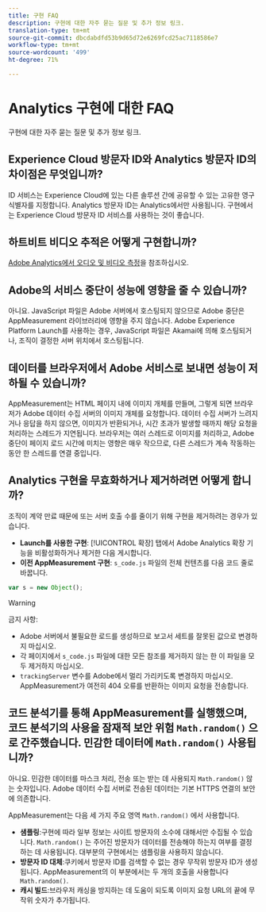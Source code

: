 ```yaml
---
title: 구현 FAQ
description: 구현에 대한 자주 묻는 질문 및 추가 정보 링크.
translation-type: tm+mt
source-git-commit: dbcdabdfd53b9d65d72e6269fcd25ac7118586e7
workflow-type: tm+mt
source-wordcount: '499'
ht-degree: 71%

---
```



# Analytics 구현에 대한 FAQ

구현에 대한 자주 묻는 질문 및 추가 정보 링크.

## Experience Cloud 방문자 ID와 Analytics 방문자 ID의 차이점은 무엇입니까?

ID 서비스는 Experience Cloud에 있는 다른 솔루션 간에 공유할 수 있는 고유한 영구 식별자를 지정합니다. Analytics 방문자 ID는 Analytics에서만 사용됩니다. 구현에서는 Experience Cloud 방문자 ID 서비스를 사용하는 것이 좋습니다.

## 하트비트 비디오 추적은 어떻게 구현합니까?

[Adobe Analytics에서 오디오 및 비디오 측정](https://docs.adobe.com/content/help/ko-KR/media-analytics/using/media-overview.html)을 참조하십시오.

## Adobe의 서비스 중단이 성능에 영향을 줄 수 있습니까?

아니요. JavaScript 파일은 Adobe 서버에서 호스팅되지 않으므로 Adobe 중단은 AppMeasurement 라이브러리에 영향을 주지 않습니다. Adobe Experience Platform Launch를 사용하는 경우, JavaScript 파일은 Akamai에 의해 호스팅되거나, 조직이 결정한 서버 위치에서 호스팅됩니다.

## 데이터를 브라우저에서 Adobe 서비스로 보내면 성능이 저하될 수 있습니까?

AppMeasurement는 HTML 페이지 내에 이미지 개체를 만들며, 그렇게 되면 브라우저가 Adobe 데이터 수집 서버의 이미지 개체를 요청합니다. 데이터 수집 서버가 느려지거나 응답을 하지 않으면, 이미지가 반환되거나, 시간 초과가 발생할 때까지 해당 요청을 처리하는 스레드가 지연됩니다. 브라우저는 여러 스레드로 이미지를 처리하고, Adobe 중단이 페이지 로드 시간에 미치는 영향은 매우 작으므로, 다른 스레드가 계속 작동하는 동안 한 스레드를 연결 중입니다.

## Analytics 구현을 무효화하거나 제거하려면 어떻게 합니까?

조직이 계약 만료 때문에 또는 서버 호출 수를 줄이기 위해 구현을 제거하려는 경우가 있습니다.

* **Launch를 사용한 구현**: [!UICONTROL 확장] 탭에서 Adobe Analytics 확장 기능을 비활성화하거나 제거한 다음 게시합니다.
* **이전 AppMeasurement 구현**: `s_code.js` 파일의 전체 컨텐츠를 다음 코드 줄로 바꿉니다.

```js
var s = new Object();
```

>[!WARNING]
>
>금지 사항:
>
>* Adobe 서버에서 불필요한 로드를 생성하므로 보고서 세트를 잘못된 값으로 변경하지 마십시오.
>* 각 페이지에서 `s_code.js` 파일에 대한 모든 참조를 제거하지 않는 한 이 파일을 모두 제거하지 마십시오.
>* `trackingServer` 변수를 Adobe에서 멀리 가리키도록 변경하지 마십시오. AppMeasurement가 여전히 404 오류를 반환하는 이미지 요청을 전송합니다.


## 코드 분석기를 통해 AppMeasurement를 실행했으며, 코드 분석기의 사용을 잠재적 보안 위험 `Math.random()` 으로 간주했습니다. 민감한 데이터에 `Math.random()` 사용됩니까?

아니요. 민감한 데이터를 마스크 처리, 전송 또는 받는 데 사용되지 `Math.random()` 않는 숫자입니다. Adobe 데이터 수집 서버로 전송된 데이터는 기본 HTTPS 연결의 보안에 의존합니다. <!-- AN-173590 -->

AppMeasurement는 다음 세 가지 주요 영역 `Math.random()` 에서 사용합니다.

* **샘플링**:구현에 따라 일부 정보는 사이트 방문자의 소수에 대해서만 수집될 수 있습니다. `Math.random()` 는 주어진 방문자가 데이터를 전송해야 하는지 여부를 결정하는 데 사용됩니다. 대부분의 구현에서는 샘플링을 사용하지 않습니다.
* **방문자 ID 대체**:쿠키에서 방문자 ID를 검색할 수 없는 경우 무작위 방문자 ID가 생성됩니다. AppMeasurement의 이 부분에서는 두 개의 호출을 사용합니다 `Math.random()`.
* **캐시 빌드**:브라우저 캐싱을 방지하는 데 도움이 되도록 이미지 요청 URL의 끝에 무작위 숫자가 추가됩니다.
